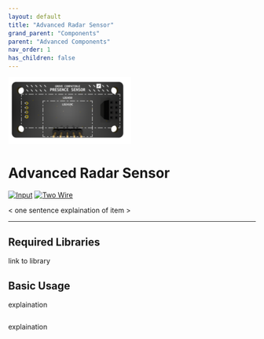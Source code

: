 ```yaml
---
layout: default
title: "Advanced Radar Sensor"
grand_parent: "Components"
parent: "Advanced Components"
nav_order: 1
has_children: false
---
```




<img src="assets/advanced-radar-sensor.png" alt="Advanced Radar Sensor" width="250"/>

# Advanced Radar Sensor
<a href="../../glossary/glossary"><img src="../../glossary/assets/input.png" alt="Input" width="72"/></a> <a href="../../glossary/glossary"><img src="../../glossary/assets/2wire.png" alt="Two Wire" width="72"/></a>

< one sentence explaination of item >


---

## Required Libraries
link to library

## Basic Usage

explaination
 
```python
```

explaination

```python

```

